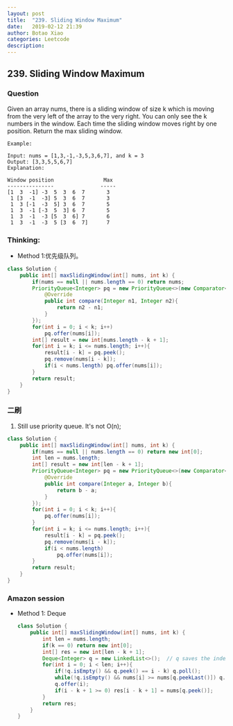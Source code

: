 ```yaml
---
layout: post
title:  "239. Sliding Window Maximum"
date:   2019-02-12 21:39
author: Botao Xiao
categories: Leetcode
description:
---
```

## 239. Sliding Window Maximum

### Question
Given an array nums, there is a sliding window of size k which is moving from the very left of the array to the very right. You can only see the k numbers in the window. Each time the sliding window moves right by one position. Return the max sliding window.

```
Example:

Input: nums = [1,3,-1,-3,5,3,6,7], and k = 3
Output: [3,3,5,5,6,7]
Explanation:

Window position                Max
---------------               -----
[1  3  -1] -3  5  3  6  7       3
 1 [3  -1  -3] 5  3  6  7       3
 1  3 [-1  -3  5] 3  6  7       5
 1  3  -1 [-3  5  3] 6  7       5
 1  3  -1  -3 [5  3  6] 7       6
 1  3  -1  -3  5 [3  6  7]      7
```

### Thinking:
* Method 1:优先级队列。
```Java
class Solution {
    public int[] maxSlidingWindow(int[] nums, int k) {
        if(nums == null || nums.length == 0) return nums;
        PriorityQueue<Integer> pq = new PriorityQueue<>(new Comparator<Integer>(){
            @Override
            public int compare(Integer n1, Integer n2){
                return n2 - n1;
            }
        });
        for(int i = 0; i < k; i++)
            pq.offer(nums[i]);
        int[] result = new int[nums.length - k + 1];
        for(int i = k; i <= nums.length; i++){
            result[i - k] = pq.peek();
            pq.remove(nums[i - k]);
            if(i < nums.length) pq.offer(nums[i]);
        }
        return result;
    }
}
```

### 二刷
1. Still use priority queue. It's not O(n);
```Java
class Solution {
    public int[] maxSlidingWindow(int[] nums, int k) {
        if(nums == null || nums.length == 0) return new int[0];
        int len = nums.length;
        int[] result = new int[len - k + 1];
        PriorityQueue<Integer> pq = new PriorityQueue<>(new Comparator<Integer>(){
            @Override
            public int compare(Integer a, Integer b){
                return b - a;
            }
        });
        for(int i = 0; i < k; i++){
            pq.offer(nums[i]);
        }
        for(int i = k; i <= nums.length; i++){
            result[i - k] = pq.peek();
            pq.remove(nums[i - k]);
            if(i < nums.length)
                pq.offer(nums[i]);
        }
        return result;
    }
}
```

### Amazon session
* Method 1: Deque
  ```Java
  class Solution {
      public int[] maxSlidingWindow(int[] nums, int k) {
          int len = nums.length;
          if(k == 0) return new int[0];
          int[] res = new int[len - k + 1];
          Deque<Integer> q = new LinkedList<>();  // q saves the index
          for(int i = 0; i < len; i++){
              if(!q.isEmpty() && q.peek() == i - k) q.poll();
              while(!q.isEmpty() && nums[i] >= nums[q.peekLast()]) q.pollLast();
              q.offer(i);
              if(i - k + 1 >= 0) res[i - k + 1] = nums[q.peek()];
          }
          return res;
      }
  }
  ```
